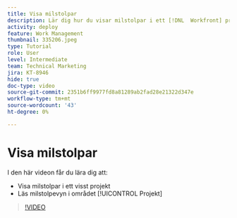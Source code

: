 ```yaml
---
title: Visa milstolpar
description: Lär dig hur du visar milstolpar i ett [!DNL  Workfront] projekt, och använd milstolpevyn i området [!UICONTROL Projekt] .
activity: deploy
feature: Work Management
thumbnail: 335206.jpeg
type: Tutorial
role: User
level: Intermediate
team: Technical Marketing
jira: KT-8946
hide: true
doc-type: video
source-git-commit: 2351b6ff9977fd8a81289ab2fad28e21322d347e
workflow-type: tm+mt
source-wordcount: '43'
ht-degree: 0%

---
```


# Visa milstolpar

I den här videon får du lära dig att:

* Visa milstolpar i ett visst projekt
* Läs milstolpevyn i området [!UICONTROL Projekt]

>[!VIDEO](https://video.tv.adobe.com/v/335206/?quality=12&learn=on)

